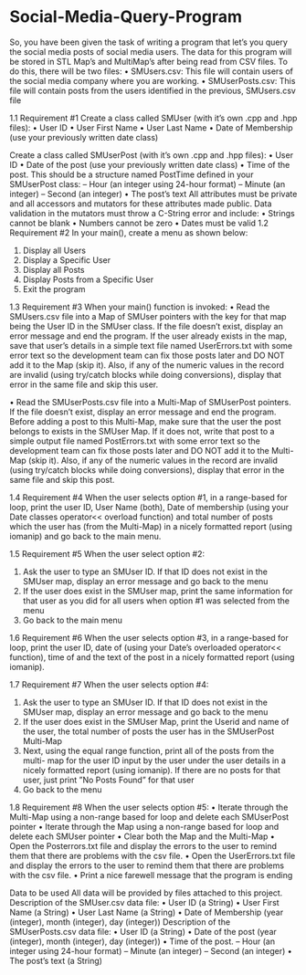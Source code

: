 # Social-Media-Query-Program
So, you have been given the task of writing a program that let’s you query the
social media posts of social media users. The data for this program will be stored
in STL Map’s and MultiMap’s after being read from CSV files.
To do this, there will be two files:
• SMUsers.csv: This file will contain users of the social media company where
you are working.
• SMUserPosts.csv: This file will contain posts from the users identified in
the previous, SMUsers.csv file

1.1 Requirement #1
Create a class called SMUser (with it’s own .cpp and .hpp files):
• User ID
• User First Name
• User Last Name
• Date of Membership (use your previously written date class)




Create a class called SMUserPost (with it’s own .cpp and .hpp files):
• User ID
• Date of the post (use your previously written date class)
• Time of the post. This should be a structure named PostTime defined in
your SMUserPost class:
– Hour (an integer using 24-hour format)
– Minute (an integer)
– Second (an integer)
• The post’s text
All attributes must be private and all accessors and mutators for these attributes
made public. Data validation in the mutators must throw a C-String error and
include:
• Strings cannot be blank
• Numbers cannot be zero
• Dates must be valid
1.2 Requirement #2
In your main(), create a menu as shown below:
1. Display all Users
2. Display a Specific User
3. Display all Posts
4. Display Posts from a Specific User
5. Exit the program

   
1.3 Requirement #3
When your main() function is invoked:
• Read the SMUsers.csv file into a Map of SMUser pointers with the key for
that map being the User ID in the SMUser class. If the file doesn’t exist,
display an error message and end the program. If the user already exists in
the map, save that user’s details in a simple text file named UserErrors.txt
with some error text so the development team can fix those posts later and
DO NOT add it to the Map (skip it). Also, if any of the numeric values in the
record are invalid (using try/catch blocks while doing conversions), display
that error in the same file and skip this user.

• Read the SMUserPosts.csv file into a Multi-Map of SMUserPost pointers. If
the file doesn’t exist, display an error message and end the program. Before
adding a post to this Multi-Map, make sure that the user the post belongs to
exists in the SMUser Map. If it does not, write that post to a simple output
file named PostErrors.txt with some error text so the development team
can fix those posts later and DO NOT add it to the Multi-Map (skip it).
Also, if any of the numeric values in the record are invalid (using try/catch
blocks while doing conversions), display that error in the same file and skip
this post.



1.4 Requirement #4
When the user selects option #1, in a range-based for loop, print the user ID, User
Name (both), Date of membership (using your Date classes operator<< overload
function) and total number of posts which the user has (from the Multi-Map) in
a nicely formatted report (using iomanip) and go back to the main menu.


1.5 Requirement #5
When the user select option #2:
1. Ask the user to type an SMUser ID. If that ID does not exist in the SMUser
map, display an error message and go back to the menu
2. If the user does exist in the SMUser map, print the same information for that
user as you did for all users when option #1 was selected from the menu
3. Go back to the main menu
   
1.6 Requirement #6
When the user selects option #3, in a range-based for loop, print the user ID, date
of (using your Date’s overloaded operator<< function), time of and the text of
the post in a nicely formatted report (using iomanip).

1.7 Requirement #7
When the user selects option #4:
1. Ask the user to type an SMUser ID. If that ID does not exist in the SMUser
map, display an error message and go back to the menu
2. If the user does exist in the SMUser Map, print the Userid and name of the
user, the total number of posts the user has in the SMUserPost Multi-Map
3. Next, using the equal range function, print all of the posts from the multi-
map for the user ID input by the user under the user details in a nicely
formatted report (using iomanip). If there are no posts for that user, just
print ”No Posts Found” for that user
4. Go back to the menu

1.8 Requirement #8
When the user selects option #5:
• Iterate through the Multi-Map using a non-range based for loop and delete
each SMUserPost pointer
• Iterate through the Map using a non-range based for loop and delete each
SMUser pointer
• Clear both the Map and the Multi-Map
• Open the Posterrors.txt file and display the errors to the user to remind them
that there are problems with the csv file.
• Open the UserErrors.txt file and display the errors to the user to remind
them that there are problems with the csv file.
• Print a nice farewell message that the program is ending


Data to be used
All data will be provided by files attached to this project.
Description of the SMUser.csv data file:
• User ID (a String)
• User First Name (a String)
• User Last Name (a String)
• Date of Membership (year (integer), month (integer), day (integer))
Description of the SMUserPosts.csv data file:
• User ID (a String)
• Date of the post (year (integer), month (integer), day (integer))
• Time of the post.
– Hour (an integer using 24-hour format)
– Minute (an integer)
– Second (an integer)
• The post’s text (a String)

